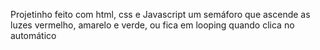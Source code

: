 Projetinho feito com html, css e Javascript
um semáforo que ascende as luzes vermelho, amarelo e verde, ou fica em looping quando clica no automático